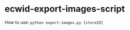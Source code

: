 ecwid-export-images-script
==========================

How to use: `python export-images.py {storeID}`
